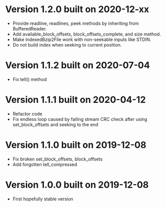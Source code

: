
# Version 1.2.0 built on 2020-12-xx

 - Provide readline, readlines, peek methods by inheriting from BufferedReader.
 - Add available_block_offsets, block_offsets_complete, and size method.
 - Make IndexedBzip2File work with non-seekable inputs like STDIN.
 - Do not build index when seeking to current position.

# Version 1.1.2 built on 2020-07-04

 - Fix tell() method

# Version 1.1.1 built on 2020-04-12

 - Refactor code
 - Fix endless loop caused by failing stream CRC check after using set_block_offsets and seeking to the end

# Version 1.1.0 built on 2019-12-08

 - Fix broken set_block_offsets, block_offsets
 - Add forgotten tell_compressed

# Version 1.0.0 built on 2019-12-08

 - First hopefully stable version
